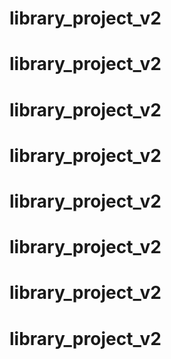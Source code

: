 # library_project_v2
# library_project_v2
# library_project_v2
# library_project_v2
# library_project_v2
# library_project_v2
# library_project_v2
# library_project_v2
